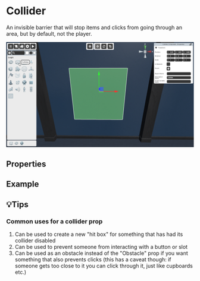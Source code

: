 # Collider

An invisible barrier that will stop items and clicks from going through an area, but by default, not the player.

![Collider Selector](./img/Collider-Selector.png)

## Properties

### 


## Example


## 💡Tips
### Common uses for a collider prop
1. Can be used to create a new "hit box" for something that has had its collider disabled
2. Can be used to prevent someone from interacting with a button or slot
3. Can be used as an obstacle instead of the "Obstacle" prop if you want something that also prevents clicks (this has a caveat though: if someone gets too close to it you can click through it, just like cupboards etc.)